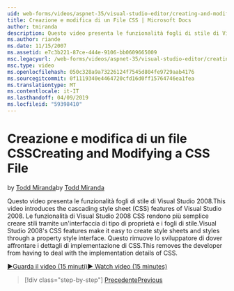 ```yaml
---
uid: web-forms/videos/aspnet-35/visual-studio-editor/creating-and-modifying-a-css-file
title: Creazione e modifica di un File CSS | Microsoft Docs
author: tmiranda
description: Questo video presenta le funzionalità fogli di stile di Visual Studio 2008. Le funzionalità di Visual Studio 2008 CSS rendono più semplice creare fogli di stile un...
ms.author: riande
ms.date: 11/15/2007
ms.assetid: e7c3b221-87ce-444e-9106-bb0609665009
msc.legacyurl: /web-forms/videos/aspnet-35/visual-studio-editor/creating-and-modifying-a-css-file
msc.type: video
ms.openlocfilehash: 050c328a9a73226124f7545d804fe9729aab4176
ms.sourcegitcommit: 0f1119340e4464720cfd16d0ff15764746ea1fea
ms.translationtype: MT
ms.contentlocale: it-IT
ms.lasthandoff: 04/09/2019
ms.locfileid: "59398410"
---
```

# <a name="creating-and-modifying-a-css-file"></a><span data-ttu-id="bb3b8-104">Creazione e modifica di un file CSS</span><span class="sxs-lookup"><span data-stu-id="bb3b8-104">Creating and Modifying a CSS File</span></span>

<span data-ttu-id="bb3b8-105">by [Todd Miranda](https://github.com/tmiranda)</span><span class="sxs-lookup"><span data-stu-id="bb3b8-105">by [Todd Miranda](https://github.com/tmiranda)</span></span>

<span data-ttu-id="bb3b8-106">Questo video presenta le funzionalità fogli di stile di Visual Studio 2008.</span><span class="sxs-lookup"><span data-stu-id="bb3b8-106">This video introduces the cascading style sheet (CSS) features of Visual Studio 2008.</span></span> <span data-ttu-id="bb3b8-107">Le funzionalità di Visual Studio 2008 CSS rendono più semplice creare stili tramite un'interfaccia di tipo di proprietà e i fogli di stile.</span><span class="sxs-lookup"><span data-stu-id="bb3b8-107">Visual Studio 2008's CSS features make it easy to create style sheets and styles through a property style interface.</span></span> <span data-ttu-id="bb3b8-108">Questo rimuove lo sviluppatore di dover affrontare i dettagli di implementazione di CSS.</span><span class="sxs-lookup"><span data-stu-id="bb3b8-108">This removes the developer from having to deal with the implementation details of CSS.</span></span>

[<span data-ttu-id="bb3b8-109">&#9654;Guarda il video (15 minuti)</span><span class="sxs-lookup"><span data-stu-id="bb3b8-109">&#9654; Watch video (15 minutes)</span></span>](https://channel9.msdn.com/Blogs/ASP-NET-Site-Videos/creating-and-modifying-a-css-file)

> [!div class="step-by-step"]
> [<span data-ttu-id="bb3b8-110">Precedente</span><span class="sxs-lookup"><span data-stu-id="bb3b8-110">Previous</span></span>](quick-tour-of-the-visual-studio-2008-integrated-development-environment.md)
